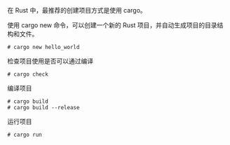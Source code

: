 在 Rust 中，最推荐的创建项目方式是使用 cargo。 

使用 cargo new 命令，可以创建一个新的 Rust 项目，并自动生成项目的目录结构和文件。

```shell
# cargo new hello_world
```

检查项目使用是否可以通过编译
```shell
# cargo check
```

编译项目
```shell
# cargo build
# cargo build --release
```

运行项目
```shell
# cargo run
```


